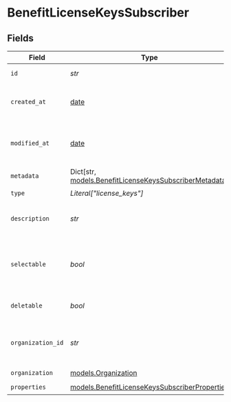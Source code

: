 # BenefitLicenseKeysSubscriber


## Fields

| Field                                                                                                       | Type                                                                                                        | Required                                                                                                    | Description                                                                                                 |
| ----------------------------------------------------------------------------------------------------------- | ----------------------------------------------------------------------------------------------------------- | ----------------------------------------------------------------------------------------------------------- | ----------------------------------------------------------------------------------------------------------- |
| `id`                                                                                                        | *str*                                                                                                       | :heavy_check_mark:                                                                                          | The ID of the benefit.                                                                                      |
| `created_at`                                                                                                | [date](https://docs.python.org/3/library/datetime.html#date-objects)                                        | :heavy_check_mark:                                                                                          | Creation timestamp of the object.                                                                           |
| `modified_at`                                                                                               | [date](https://docs.python.org/3/library/datetime.html#date-objects)                                        | :heavy_check_mark:                                                                                          | Last modification timestamp of the object.                                                                  |
| `metadata`                                                                                                  | Dict[str, [models.BenefitLicenseKeysSubscriberMetadata](../models/benefitlicensekeyssubscribermetadata.md)] | :heavy_check_mark:                                                                                          | N/A                                                                                                         |
| `type`                                                                                                      | *Literal["license_keys"]*                                                                                   | :heavy_check_mark:                                                                                          | N/A                                                                                                         |
| `description`                                                                                               | *str*                                                                                                       | :heavy_check_mark:                                                                                          | The description of the benefit.                                                                             |
| `selectable`                                                                                                | *bool*                                                                                                      | :heavy_check_mark:                                                                                          | Whether the benefit is selectable when creating a product.                                                  |
| `deletable`                                                                                                 | *bool*                                                                                                      | :heavy_check_mark:                                                                                          | Whether the benefit is deletable.                                                                           |
| `organization_id`                                                                                           | *str*                                                                                                       | :heavy_check_mark:                                                                                          | The ID of the organization owning the benefit.                                                              |
| `organization`                                                                                              | [models.Organization](../models/organization.md)                                                            | :heavy_check_mark:                                                                                          | N/A                                                                                                         |
| `properties`                                                                                                | [models.BenefitLicenseKeysSubscriberProperties](../models/benefitlicensekeyssubscriberproperties.md)        | :heavy_check_mark:                                                                                          | N/A                                                                                                         |